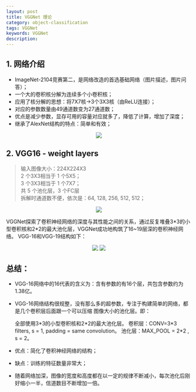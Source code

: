 ```yaml
---
layout: post
title: VGGNet 理论
category: object-classification
tags: VGGNet
keywords: VGGNet
description:
---
```


## 1. 网络介绍

* ImageNet-2104竞赛第二，是网络改造的首选基础网络（图片描述，图片问答）；
* 一个大的卷积核分解为连续多个小卷积核；
* 应用了核分解的思想：将7X7核->3个3X3核（由ReLU连接）；
* 对应的参数数量由49通道数变为27通道数；
* 优点是减少参数，显存可用的容量对应就多了，降低了计算，增加了深度；
* 继承了AlexNet结构的特点：简单和有效；

<div style="text-align:center">

<img src="https://raw.githubusercontent.com/chiemon/chiemon.github.io/master/img/VGG-1.png">

</div>

## 2. VGG16 - weight layers

> 输入图像大小：224X224X3<br>
> 2 个3X3相当于 1 个5X5；<br>
> 3 个3X3相当于 1 个7X7；<br>
> 共 5 个池化层，3 个FC层<br>
> 拆解时通道数不便，依次是：64, 128, 256, 512, 512；<br>

<div style="text-align:center">

<img src="https://raw.githubusercontent.com/chiemon/chiemon.github.io/master/img/VGG16-1.png">

</div>

VGGNet探索了卷积神经网络的深度与其性能之间的关系，通过反复堆叠3\*3的小型卷积核和2\*2的最大池化层，VGGNet成功地构筑了16~19层深的卷积神经网络。
VGG-16和VGG-19结构如下：

<div style="text-align:center">

<img src="https://raw.githubusercontent.com/chiemon/chiemon.github.io/master/img/VGG16-2.png">

<img src="https://raw.githubusercontent.com/chiemon/chiemon.github.io/master/img/VGG16-3.png">

</div>

## 总结：
- VGG-16网络中的16代表的含义为：含有参数的有16个层，共包含参数约为1.38亿。

- VGG-16网络结构很规整，没有那么多的超参数，专注于构建简单的网络，都是几个卷积层后面跟一个可以压缩 图像大小的池化层。即：

    全部使用3\*3的小型卷积核和2\*2的最大池化层。
    卷积层：CONV=3*3 filters, s = 1, padding = same convolution。
    池化层：MAX_POOL = 2\*2 , s = 2。

- 优点：简化了卷积神经网络的结构；

- 缺点：训练的特征数量非常大；

- 随着网络加深，图像的宽度和高度都在以一定的规律不断减小，每次池化后刚好缩小一半，信道数目不断增加一倍。